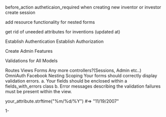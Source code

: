 
before_action autheticaion_required
when creating new inventor or investor create session

add resource functionality for nested forms

get rid of uneeded attributes for inventions (updated at)


Establish Authentication
Establish Authorization

Create Admin Features

Validations for All Models

Routes
Views
Forms
Any more controllers?(Sessions, Admin etc..)
OmniAuth Facebook
Nesting
Scoping
Your forms should correctly display validation errors. a. Your fields should be enclosed within a fields_with_errors class b. Error messages describing the validation failures must be present within the view.

your_attribute.strftime("%m/%d/%Y")   #=> "11/19/2007"

1-
